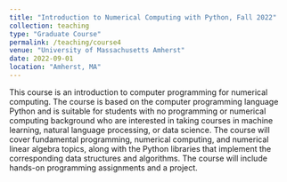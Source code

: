 ```yaml
---
title: "Introduction to Numerical Computing with Python, Fall 2022"
collection: teaching
type: "Graduate Course"
permalink: /teaching/course4
venue: "University of Massachusetts Amherst"
date: 2022-09-01
location: "Amherst, MA"
---
```


	
This course is an introduction to computer programming for numerical computing. The course is based on the computer programming language Python and is suitable for students with no programming or numerical computing background who are interested in taking courses in machine learning, natural language processing, or data science. The course will cover fundamental programming, numerical computing, and numerical linear algebra topics, along with the Python libraries that implement the corresponding data structures and algorithms. The course will include hands-on programming assignments and a project. 

<!--
Heading 1
======

Heading 2
======

Heading 3
======
-->
